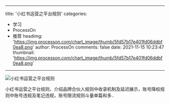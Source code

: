
---
title: '小红书运营之平台规则'
categories: 
 - 学习
 - ProcessOn
 - 推荐
headimg: 'https://img.processon.com/chart_image/thumb/5fd57b17e401fd06ddbf0ea8.png'
author: ProcessOn
comments: false
date: 2021-11-15 10:23:47
thumbnail: 'https://img.processon.com/chart_image/thumb/5fd57b17e401fd06ddbf0ea8.png'
---

<div>   
<img class="thumb" alt="小红书运营之平台规则" src="https://img.processon.com/chart_image/thumb/5fd57b17e401fd06ddbf0ea8.png" referrerpolicy="no-referrer">
<p>小红书运营之平台规则，介绍品牌合伙人规则中收录机制及延迟展示，账号降权规则中账号违规及笔记违规，账号限流规则斗量单篇和多..</p>  
</div>
            